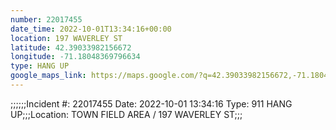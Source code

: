 ```yaml
---
number: 22017455
date_time: 2022-10-01T13:34:16+00:00
location: 197 WAVERLEY ST
latitude: 42.39033982156672
longitude: -71.18048369796634
type: HANG UP
google_maps_link: https://maps.google.com/?q=42.39033982156672,-71.18048369796634
---
```


;;;;;;Incident #: 22017455  Date: 2022-10-01 13:34:16   Type: 911 HANG UP;;;Location: TOWN FIELD AREA / 197 WAVERLEY ST;;;
